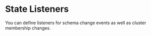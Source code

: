 # State Listeners

You can define listeners for schema change events as well as cluster membership changes. 
